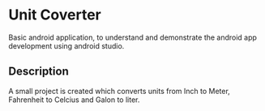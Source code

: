 # Unit Coverter

Basic android application, to understand and demonstrate the android app development using android studio.

## Description

A small project is created which converts units from Inch to Meter, Fahrenheit to Celcius and Galon to liter.

